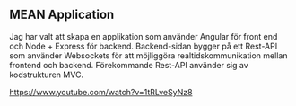 ## MEAN Application

Jag har valt att skapa en applikation som använder Angular för front end och Node + Express för backend. Backend-sidan bygger på ett Rest-API som använder Websockets för att möjliggöra realtidskommunikation mellan frontend och backend. Förekommande Rest-API använder sig av kodstrukturen MVC.

https://www.youtube.com/watch?v=1tRLveSyNz8
